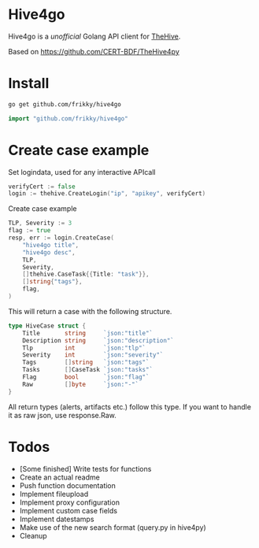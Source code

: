 # Hive4go
Hive4go is a _unofficial_ Golang API client for [TheHive](https://thehive-project.org/).

Based on https://github.com/CERT-BDF/TheHive4py


# Install
```Bash
go get github.com/frikky/hive4go
```

```Go
import "github.com/frikky/hive4go"
```

# Create case example
Set logindata, used for any interactive APIcall 
```Go
verifyCert := false
login := thehive.CreateLogin("ip", "apikey", verifyCert)
```

Create case example
```Go
TLP, Severity := 3
flag := true
resp, err := login.CreateCase(
	"hive4go title", 						
	"hive4go desc", 						
	TLP, 									
	Severity, 								
	[]thehive.CaseTask{{Title: "task"}}, 	
	[]string{"tags"},						
	flag,									
)
```

This will return a case with the following structure. 
```Go
type HiveCase struct {
	Title       string     `json:"title"`
	Description string     `json:"description"`
	Tlp         int        `json:"tlp"`
	Severity    int        `json:"severity"`
	Tags        []string   `json:"tags"`
	Tasks       []CaseTask `json:"tasks"`
	Flag        bool       `json:"flag"`
	Raw         []byte     `json:"-"`
}
```

All return types (alerts, artifacts etc.) follow this type. If you want to handle 
it as raw json, use response.Raw.

# Todos
* [Some finished] Write tests for functions
* Create an actual readme
* Push function documentation
* Implement fileupload
* Implement proxy configuration 
* Implement custom case fields 
* Implement datestamps 
* Make use of the new search format (query.py in hive4py)
* Cleanup
